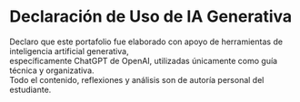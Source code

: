 # Declaración de Uso de IA Generativa

Declaro que este portafolio fue elaborado con apoyo de herramientas de inteligencia artificial generativa,  
específicamente ChatGPT de OpenAI, utilizadas únicamente como guía técnica y organizativa.  
Todo el contenido, reflexiones y análisis son de autoría personal del estudiante.
